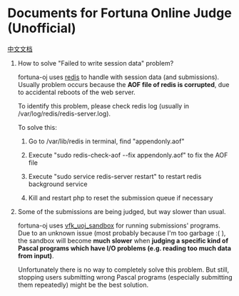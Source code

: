 # Documents for Fortuna Online Judge (Unofficial)

[中文文档](README_cn.md)

1. How to solve "Failed to write session data" problem?

   fortuna-oj uses [redis](https://github.com/antirez/redis) to handle with session data (and submissions). Usually problem occurs because the **AOF file of redis is corrupted**, due to accidental reboots of the web server.

   To identify this problem, please check redis log (usually in /var/log/redis/redis-server.log).

   To solve this:

   1. Go to /var/lib/redis in terminal, find "appendonly.aof"

   2. Execute "sudo redis-check-aof --fix appendonly.aof" to fix the AOF file

   3. Execute "sudo service redis-server restart" to restart redis background service

   4. Kill and restart php to reset the submission queue if necessary

      

2. Some of the submissions are being judged, but way slower than usual.

   fortuna-oj uses [vfk_uoj_sandbox](https://github.com/roastduck/vfk_uoj_sandbox) for running submissions' programs. Due to an unknown issue (most probably because I'm too garbage :( ), the sandbox will become **much slower** when **judging a specific kind of Pascal programs which have I/O problems (e.g. reading too much data from input)**. 

   Unfortunately there is no way to completely solve this problem. But still, stopping users submitting wrong Pascal programs (especially submitting them repeatedly) might be the best solution.